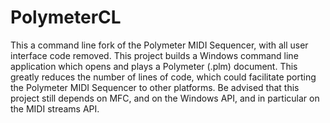 # PolymeterCL

This a command line fork of the Polymeter MIDI Sequencer, with all user interface code removed. This project builds a Windows command line application which opens and plays a Polymeter (.plm) document. This greatly reduces the number of lines of code, which could facilitate porting the Polymeter MIDI Sequencer to other platforms. Be advised that this project still depends on MFC, and on the Windows API, and in particular on the MIDI streams API.





